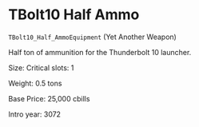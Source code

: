 # TBolt10 Half Ammo

`TBolt10_Half_AmmoEquipment` (Yet Another Weapon)

Half ton of ammunition for the Thunderbolt 10 launcher.

Size: Critical slots: 1

Weight: 0.5 tons

Base Price: 25,000 cbills

Intro year: 3072

